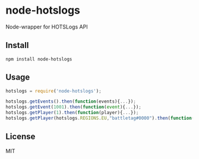 # node-hotslogs
Node-wrapper for HOTSLogs API

## Install
```
npm install node-hotslogs
```

## Usage
```js
hotslogs = require('node-hotslogs');

hotslogs.getEvents().then(function(events){...});
hotslogs.getEvent(1001).then(function(event){...});
hotslogs.getPlayer(1).then(function(player){...});
hotslogs.getPlayer(hotslogs.REGIONS.EU,"battletag#0000").then(function(player){...});
```

## License
MIT
